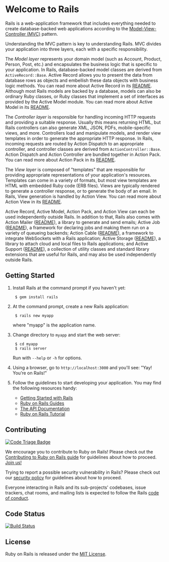 # Welcome to Rails

Rails is a web-application framework that includes everything needed to
create database-backed web applications according to the
[Model-View-Controller (MVC)](http://en.wikipedia.org/wiki/Model-view-controller)
pattern.

Understanding the MVC pattern is key to understanding Rails. MVC divides your
application into three layers, each with a specific responsibility.

The _Model layer_ represents your domain model (such as Account, Product,
Person, Post, etc.) and encapsulates the business logic that is specific to
your application. In Rails, database-backed model classes are derived from
`ActiveRecord::Base`. Active Record allows you to present the data from
database rows as objects and embellish these data objects with business logic
methods. You can read more about Active Record in its [README](activerecord/README.rdoc).
Although most Rails models are backed by a database, models can also be ordinary
Ruby classes, or Ruby classes that implement a set of interfaces as provided by
the Active Model module. You can read more about Active Model in its [README](activemodel/README.rdoc).

The _Controller layer_ is responsible for handling incoming HTTP requests and
providing a suitable response. Usually this means returning HTML, but Rails controllers
can also generate XML, JSON, PDFs, mobile-specific views, and more. Controllers load and
manipulate models, and render view templates in order to generate the appropriate HTTP response.
In Rails, incoming requests are routed by Action Dispatch to an appropriate controller, and
controller classes are derived from `ActionController::Base`. Action Dispatch and Action Controller
are bundled together in Action Pack. You can read more about Action Pack in its
[README](actionpack/README.rdoc).

The _View layer_ is composed of "templates" that are responsible for providing
appropriate representations of your application's resources. Templates can
come in a variety of formats, but most view templates are HTML with embedded
Ruby code (ERB files). Views are typically rendered to generate a controller response,
or to generate the body of an email. In Rails, View generation is handled by Action View.
You can read more about Action View in its [README](actionview/README.rdoc).

Active Record, Active Model, Action Pack, and Action View can each be used independently outside Rails.
In addition to that, Rails also comes with Action Mailer ([README](actionmailer/README.rdoc)), a library
to generate and send emails; Active Job ([README](activejob/README.md)), a
framework for declaring jobs and making them run on a variety of queueing
backends; Action Cable ([README](actioncable/README.md)), a framework to
integrate WebSockets with a Rails application;
Active Storage ([README](activestorage/README.md)), a library to attach cloud
and local files to Rails applications;
and Active Support ([README](activesupport/README.rdoc)), a collection
of utility classes and standard library extensions that are useful for Rails,
and may also be used independently outside Rails.

## Getting Started

1. Install Rails at the command prompt if you haven't yet:

        $ gem install rails

2. At the command prompt, create a new Rails application:

        $ rails new myapp

   where "myapp" is the application name.

3. Change directory to `myapp` and start the web server:

        $ cd myapp
        $ rails server

   Run with `--help` or `-h` for options.

4. Using a browser, go to `http://localhost:3000` and you'll see:
"Yay! You’re on Rails!"

5. Follow the guidelines to start developing your application. You may find
   the following resources handy:
    * [Getting Started with Rails](http://guides.rubyonrails.org/getting_started.html)
    * [Ruby on Rails Guides](http://guides.rubyonrails.org)
    * [The API Documentation](http://api.rubyonrails.org)
    * [Ruby on Rails Tutorial](https://www.railstutorial.org/book)

## Contributing

[![Code Triage Badge](https://www.codetriage.com/rails/rails/badges/users.svg)](https://www.codetriage.com/rails/rails)

We encourage you to contribute to Ruby on Rails! Please check out the
[Contributing to Ruby on Rails guide](http://edgeguides.rubyonrails.org/contributing_to_ruby_on_rails.html) for guidelines about how to proceed. [Join us!](http://contributors.rubyonrails.org)

Trying to report a possible security vulnerability in Rails? Please
check out our [security policy](http://rubyonrails.org/security/) for
guidelines about how to proceed.

Everyone interacting in Rails and its sub-projects' codebases, issue trackers, chat rooms, and mailing lists is expected to follow the Rails [code of conduct](http://rubyonrails.org/conduct/).

## Code Status

[![Build Status](https://travis-ci.org/rails/rails.svg?branch=5-2-stable)](https://travis-ci.org/rails/rails)

## License

Ruby on Rails is released under the [MIT License](https://opensource.org/licenses/MIT).
